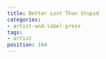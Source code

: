 ```yaml
---
title: Better Lost Than Stupid
categories:
- artist-and-label-press
tags:
- artist
position: 184
---
```


